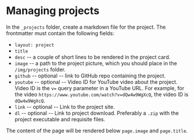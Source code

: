 # Managing projects

In the `_projects` folder, create a markdown file for the project. The frontmatter must contain the following fields:

- `layout: project`
- `title`
- `desc` -- a couple of short lines to be rendered in the project card.
- `image` -- a path to the project picture, which you should place in the `/img/projects` folder.
- `github` -- optional -- link to GitHub repo containing the project.
- `youtube` -- optional -- Video ID for YouTube video about the project. Video ID is the `v=` query parameter in a YouTube URL. 
For example, for the video `https://www.youtube.com/watch?v=dQw4w9WgXcQ`, the video ID is `dQw4w9WgXcQ`.
- `link` -- optional -- Link to the project site.
- `dl` -- optional -- Link to project download. Preferably a `.zip` with the project executable and requisite files.

The content of the page will be rendered below `page.image` and `page.title`.
